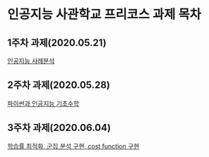  # 인공지능 사관학교 프리코스 과제 목차
 
 ## 1주차 과제(2020.05.21)
 [인공지능 사례분석](https://github.com/jhy9300/AIandAI/blob/master/%EC%9D%B8%EA%B3%B5%EC%A7%80%EB%8A%A5_1%EC%A3%BC%EC%B0%A8%EA%B3%BC%EC%A0%9C.ipynb)
 
 ## 2주차 과제(2020.05.28)
[파이썬과 인공지능 기초수학](https://github.com/jhy9300/AIandAI/blob/master/%EC%9D%B8%EA%B3%B5%EC%A7%80%EB%8A%A5_2%EC%A3%BC%EC%B0%A8%EA%B3%BC%EC%A0%9C_.ipynb)

## 3주차 과제(2020.06.04)
[학습률 최적화, 군집 분석 구현, cost function 구현](https://github.com/jhy9300/AIandAI/blob/master/%EC%9D%B8%EA%B3%B5%EC%A7%80%EB%8A%A5_3%EC%A3%BC%EC%B0%A8%EA%B3%BC%EC%A0%9C.ipynb)
